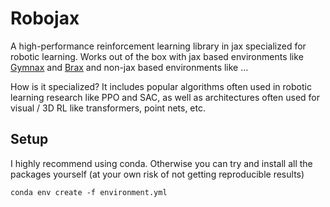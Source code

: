 # Robojax

A high-performance reinforcement learning library in jax specialized for robotic learning. Works out of the box with jax based environments like [Gymnax](https://github.com/RobertTLange/gymnax) and [Brax](https://github.com/google/brax/tree/main/brax) and non-jax based environments like ...

<!-- <img src="https://user-images.githubusercontent.com/35373228/160072285-fb65294b-f6a6-4028-b60a-ac774191ac85.jpg" width=200/> -->

How is it specialized? It includes popular algorithms often used in robotic learning research like PPO and SAC, as well as architectures often used for visual / 3D RL like transformers, point nets, etc.

## Setup

I highly recommend using conda. Otherwise you can try and install all the packages yourself (at your own risk of not getting reproducible results)

```
conda env create -f environment.yml
```